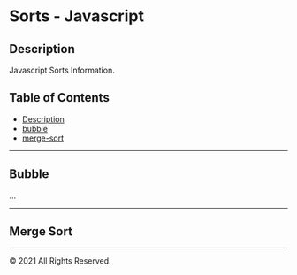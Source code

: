 # Sorts - Javascript

## Description

Javascript Sorts Information.

## Table of Contents

- [Description](#description)
- [bubble](#bubble)
- [merge-sort](#merge-sort)

---

## Bubble

...

---

## Merge Sort

---

© 2021 All Rights Reserved.
